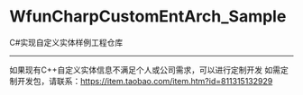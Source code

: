 # WfunCharpCustomEntArch_Sample
C#实现自定义实体样例工程仓库


------------------------------------------------------------------------------
如果现有C++自定义实体信息不满足个人或公司需求，可以进行定制开发
如需定制开发包，请联系：https://item.taobao.com/item.htm?id=811315132929
